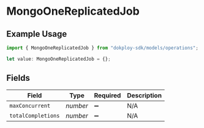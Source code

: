 # MongoOneReplicatedJob

## Example Usage

```typescript
import { MongoOneReplicatedJob } from "dokploy-sdk/models/operations";

let value: MongoOneReplicatedJob = {};
```

## Fields

| Field              | Type               | Required           | Description        |
| ------------------ | ------------------ | ------------------ | ------------------ |
| `maxConcurrent`    | *number*           | :heavy_minus_sign: | N/A                |
| `totalCompletions` | *number*           | :heavy_minus_sign: | N/A                |